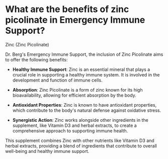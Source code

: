 # What are the benefits of zinc picolinate in Emergency Immune Support?

Zinc (Zinc Picolinate) 

Dr. Berg's Emergency Immune Support, the inclusion of Zinc Picolinate aims to offer the following benefits: 

- **Healthy Immune Support**: Zinc is an essential mineral that plays a crucial role in supporting a healthy immune system. It is involved in the development and function of immune cells. 

- **Absorption**: Zinc Picolinate is a form of zinc known for its high bioavailability, allowing for efficient absorption by the body. 

- **Antioxidant Properties**: Zinc is known to have antioxidant properties, which contribute to the body's natural defense against oxidative stress. 

- **Synergistic Action**: Zinc works alongside other ingredients in the supplement, like Vitamin D3 and herbal extracts, to create a comprehensive approach to supporting immune health. 

This supplement combines Zinc with other nutrients like Vitamin D3 and herbal extracts, providing a blend of ingredients that contribute to overall well-being and healthy immune support.